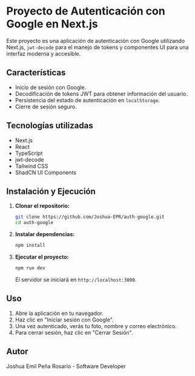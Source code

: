 # Proyecto de Autenticación con Google en Next.js

Este proyecto es una aplicación de autenticación con Google utilizando Next.js, `jwt-decode` para el manejo de tokens y componentes UI para una interfaz moderna y accesible.

## Características
- Inicio de sesión con Google.
- Decodificación de tokens JWT para obtener información del usuario.
- Persistencia del estado de autenticación en `localStorage`.
- Cierre de sesión seguro.

## Tecnologías utilizadas
- Next.js
- React
- TypeScript
- jwt-decode
- Tailwind CSS
- ShadCN UI Components

## Instalación y Ejecución
1. **Clonar el repositorio:**
   ```sh
   git clone https://github.com/Joshua-EPR/auth-google.git
   cd auth-google
   ```

2. **Instalar dependencias:**
   ```sh
   npm install
   ```

3. **Ejecutar el proyecto:**
   ```sh
   npm run dev
   ```
   El servidor se iniciará en `http://localhost:3000`.

## Uso
1. Abre la aplicación en tu navegador.
2. Haz clic en "Iniciar sesión con Google".
3. Una vez autenticado, verás tu foto, nombre y correo electrónico.
4. Para cerrar sesión, haz clic en "Cerrar Sesión".

## Autor
Joshua Emil Peña Rosario - Software Developer


